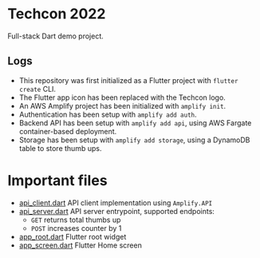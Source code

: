 # Techcon 2022

Full-stack Dart demo project.

## Logs

- This repository was first initialized as a Flutter project with `flutter create` CLI.
- The Flutter app icon has been replaced with the Techcon logo.
- An AWS Amplify project has been initialized with `amplify init`.
- Authentication has been setup with `amplify add auth`.
- Backend API has been setup with `amplify add api`, using AWS Fargate container-based deployment.
- Storage has been setup with `amplify add storage`, using a DynamoDB table to store thumb ups.

# Important files

- [api_client.dart](lib/src/api_client.dart) API client implementation using `Amplify.API`
- [api_server.dart](amplify/backend/api/techcon2022api/src/api_server.dart) API server entrypoint, supported endpoints:
  - `GET` returns total thumbs up
  - `POST` increases counter by 1
- [app_root.dart](lib/src/app_root.dart) Flutter root widget
- [app_screen.dart](lib/src/app_screen.dart) Flutter Home screen
